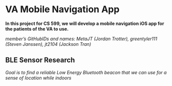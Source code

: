 # VA Mobile Navigation App

**In this project for CS 599, we will develop a mobile navigation iOS app for the patients of the VA to use.**

_member’s GitHubIDs and names: MetaJT (Jordan Trotter), greentyler111 (Steven Janssen), jt2104 (Jackson Tran)_

## BLE Sensor Research
_Goal is to find a reliable Low Energy Bluetooth beacon that we can use for a sense of location while indoors_
